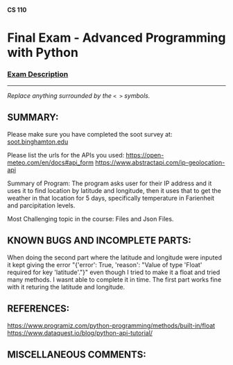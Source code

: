 #### CS 110
# Final Exam - Advanced Programming with Python

### [Exam Description](https://docs.google.com/document/d/1FI-WV95nSTK1JMg5j5sKhxcbl46DPVPkBrxC3FMo45g/edit?usp=sharing)

***

_Replace anything surrounded by the `< >` symbols._

## SUMMARY:
Please make sure you have completed the soot survey at:
    [soot.binghamton.edu](https://soot.binghamton.edu)

Please list the urls for the APIs you used:
https://open-meteo.com/en/docs#api_form 
https://www.abstractapi.com/ip-geolocation-api

Summary of Program:
The program asks user for their IP address and it uses it to find location by latitude and longitude, then it uses that to get the weather in that location for 5 days, specifically temperature in Farienheit and parcipitation levels. 

Most Challenging topic in the course:
Files and Json Files. 

## KNOWN BUGS AND INCOMPLETE PARTS:
When doing the second part where the latitude and longitude were inputed it kept giving the error "{'error': True, 'reason': "Value of type 'Float' required for key 'latitude'."}" even though I tried to make it a float and tried many methods. I wasnt able to complete it in time. The first part works fine with it returing the latitude and longitude. 

## REFERENCES:
https://www.programiz.com/python-programming/methods/built-in/float
https://www.dataquest.io/blog/python-api-tutorial/

## MISCELLANEOUS COMMENTS:

